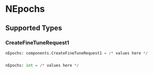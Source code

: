 # NEpochs


## Supported Types

### CreateFineTuneRequest1

```python
nEpochs: components.CreateFineTuneRequest1 = /* values here */
```

### 

```python
nEpochs: int = /* values here */
```

